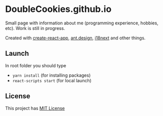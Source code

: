 # DoubleCookies.github.io

Small page with information about me (programming experience, hobbies, etc). Work is still in progress.

Created with [create-react-app](https://github.com/facebook/create-react-app), [ant.design](https://ant.design/), [i18next](https://www.i18next.com/) and other things.

## Launch
In root folder you should type
- `yarn install`  (for installing packages)
- `react-scripts start` (for local launch)

## License
This project has [MIT License](https://opensource.org/licenses/MIT)